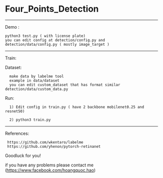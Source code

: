 # Four_Points_Detection
------------------------------------------
Demo :

    python3 test.py ( with license plate)
    you can edit config at detection/config.py and detection/data/config.py ( mostly image_target )

------------------------------------------

Train:
 
  Dataset:
      
      make data by labelme tool
      example in data/dataset
      you can edit custom_dataset that has format similar detection/data/custom_data.py
  
  Run:
  
      1) Edit config in train.py ( have 2 backbone mobilenet0.25 and resnet50)
      
      2) python3 train.py    
      
-------------------------------------------

 
 
 References:
  
     https://github.com/wkentaro/labelme
     https://github.com/yhenon/pytorch-retinanet
     
 Goodluck for you!
 
 if you have any problems please contact me (https://www.facebook.com/hoangquoc.hao)
